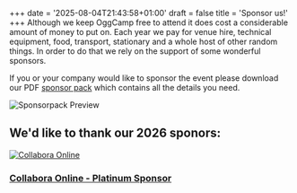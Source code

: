 +++
date = '2025-08-04T21:43:58+01:00'
draft = false
title = 'Sponsor us!'
+++
Although we keep OggCamp free to attend it does cost a considerable amount of money to put on. Each year we pay for venue hire, technical equipment, food, transport, stationary and a whole host of other random things. In order to do that we rely on the support of some wonderful sponsors.

If you or your company would like to sponsor the event please download our PDF [sponsor pack](/files/SponsorPack.pdf) which contains all the details you need.

![Sponsorpack Preview](/img/SponsorPackCover.png)

## We'd like to thank our 2026 sponors:
[![Collabora Online](/img/sponsors/collabora-online-primary.png)](https://www.collaboraonline.com/)
### [Collabora Online - Platinum Sponsor](https://www.collaboraonline.com/)
